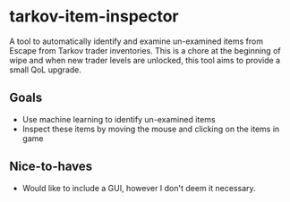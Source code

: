 # tarkov-item-inspector
A tool to automatically identify and examine un-examined items from Escape from Tarkov trader inventories. This is a chore at the beginning of wipe and when new trader levels are unlocked, this tool aims to provide a small QoL upgrade.
## Goals
- Use machine learning to identify un-examined items
- Inspect these items by moving the mouse and clicking on the items in game

## Nice-to-haves
- Would like to include a GUI, however I don't deem it necessary.
